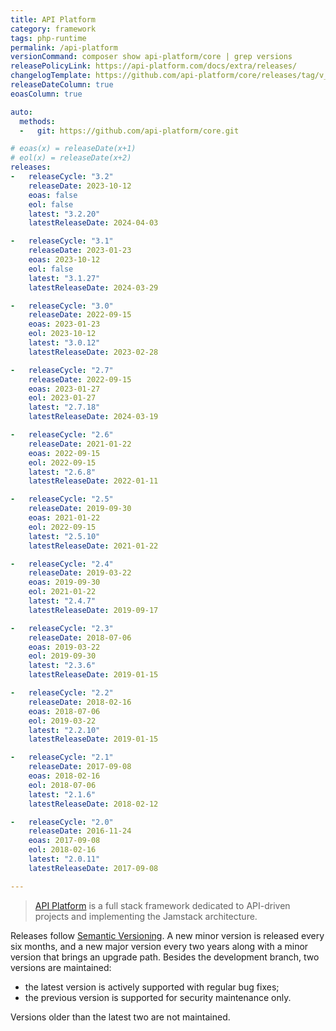```yaml
---
title: API Platform
category: framework
tags: php-runtime
permalink: /api-platform
versionCommand: composer show api-platform/core | grep versions
releasePolicyLink: https://api-platform.com/docs/extra/releases/
changelogTemplate: https://github.com/api-platform/core/releases/tag/v__LATEST__
releaseDateColumn: true
eoasColumn: true

auto:
  methods:
  -   git: https://github.com/api-platform/core.git

# eoas(x) = releaseDate(x+1)
# eol(x) = releaseDate(x+2)
releases:
-   releaseCycle: "3.2"
    releaseDate: 2023-10-12
    eoas: false
    eol: false
    latest: "3.2.20"
    latestReleaseDate: 2024-04-03

-   releaseCycle: "3.1"
    releaseDate: 2023-01-23
    eoas: 2023-10-12
    eol: false
    latest: "3.1.27"
    latestReleaseDate: 2024-03-29

-   releaseCycle: "3.0"
    releaseDate: 2022-09-15
    eoas: 2023-01-23
    eol: 2023-10-12
    latest: "3.0.12"
    latestReleaseDate: 2023-02-28

-   releaseCycle: "2.7"
    releaseDate: 2022-09-15
    eoas: 2023-01-27
    eol: 2023-01-27
    latest: "2.7.18"
    latestReleaseDate: 2024-03-19

-   releaseCycle: "2.6"
    releaseDate: 2021-01-22
    eoas: 2022-09-15
    eol: 2022-09-15
    latest: "2.6.8"
    latestReleaseDate: 2022-01-11

-   releaseCycle: "2.5"
    releaseDate: 2019-09-30
    eoas: 2021-01-22
    eol: 2022-09-15
    latest: "2.5.10"
    latestReleaseDate: 2021-01-22

-   releaseCycle: "2.4"
    releaseDate: 2019-03-22
    eoas: 2019-09-30
    eol: 2021-01-22
    latest: "2.4.7"
    latestReleaseDate: 2019-09-17

-   releaseCycle: "2.3"
    releaseDate: 2018-07-06
    eoas: 2019-03-22
    eol: 2019-09-30
    latest: "2.3.6"
    latestReleaseDate: 2019-01-15

-   releaseCycle: "2.2"
    releaseDate: 2018-02-16
    eoas: 2018-07-06
    eol: 2019-03-22
    latest: "2.2.10"
    latestReleaseDate: 2019-01-15

-   releaseCycle: "2.1"
    releaseDate: 2017-09-08
    eoas: 2018-02-16
    eol: 2018-07-06
    latest: "2.1.6"
    latestReleaseDate: 2018-02-12

-   releaseCycle: "2.0"
    releaseDate: 2016-11-24
    eoas: 2017-09-08
    eol: 2018-02-16
    latest: "2.0.11"
    latestReleaseDate: 2017-09-08

---
```


> [API Platform](https://api-platform.com/) is a full stack framework dedicated to API-driven
> projects and implementing the Jamstack architecture.

Releases follow [Semantic Versioning](https://semver.org/). A new minor version is released every
six months, and a new major version every two years along with a minor version that brings an
upgrade path. Besides the development branch, two versions are maintained:

- the latest version is actively supported with regular bug fixes;
- the previous version is supported for security maintenance only.

Versions older than the latest two are not maintained.
